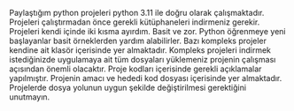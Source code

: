 Paylaştığım python projeleri python 3.11 ile doğru olarak çalışmaktadır.
Projeleri çalıştırmadan önce gerekli kütüphaneleri indirmeniz gerekir.
Projeleri kendi içinde iki kısma ayırdım. Basit ve zor.
Python öğrenmeye yeni başlayanlar basit örneklerden yardım alabilirler.
Bazı kompleks projeler kendine ait klasör içerisinde yer almaktadır.
Kompleks projeleri indirmek istediğinizde uygulamaya ait tüm dosyaları yüklemeniz 
projenin çalışması açısından önemli olacaktır.
Proje kodları içerisinde gerekli açıklamalar yapılmıştır.
Projenin amacı ve hededi kod dosyası içerisinde yer almaktadır.
Projelerde dosya yolunun uygun şekilde değiştirilmesi gerektiğini unutmayın.
